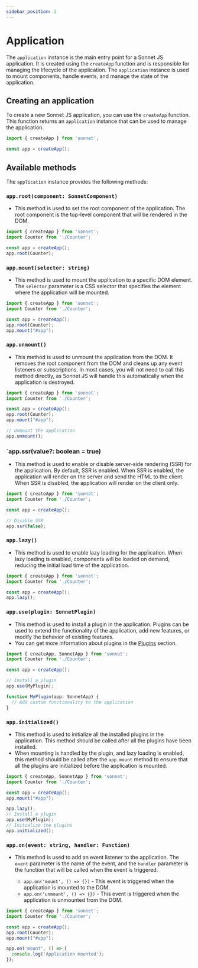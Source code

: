```yaml
---
sidebar_position: 2
---
```


# Application

The `application` instance is the main entry point for a Sonnet JS application. It is created using the `createApp` function and is responsible for managing the lifecycle of the application. The `application` instance is used to mount components, handle events, and manage the state of the application.

## Creating an application

To create a new Sonnet JS application, you can use the `createApp` function. This function returns an `application` instance that can be used to manage the application.

```typescript
import { createApp } from 'sonnet';

const app = createApp();
```

## Available methods

The `application` instance provides the following methods:

### `app.root(component: SonnetComponent)`
- This method is used to set the root component of the application. The root component is the top-level component that will be rendered in the DOM.

```typescript
import { createApp } from 'sonnet';
import Counter from './Counter';

const app = createApp();
app.root(Counter);
```

### `app.mount(selector: string)`

- This method is used to mount the application to a specific DOM element. The `selector` parameter is a CSS selector that specifies the element where the application will be mounted.

```typescript
import { createApp } from 'sonnet';
import Counter from './Counter';

const app = createApp();
app.root(Counter);
app.mount("#app");
```

### `app.unmount()`

- This method is used to unmount the application from the DOM. It removes the root component from the DOM and cleans up any event listeners or subscriptions. In most cases, you will not need to call this method directly, as Sonnet JS will handle this automatically when the application is destroyed. 

```typescript
import { createApp } from 'sonnet';
import Counter from './Counter';

const app = createApp();
app.root(Counter);
app.mount("#app");

// Unmount the application
app.unmount();
```

### `app.ssr(value?: boolean = true)

- This method is used to enable or disable server-side rendering (SSR) for the application. By default, SSR is enabled. When SSR is enabled, the application will render on the server and send the HTML to the client. When SSR is disabled, the application will render on the client only.

```typescript
import { createApp } from 'sonnet';
import Counter from './Counter';

const app = createApp();

// Disable SSR
app.ssr(false);
```

### `app.lazy()`

- This method is used to enable lazy loading for the application. When lazy loading is enabled, components will be loaded on demand, reducing the initial load time of the application.

```typescript
import { createApp } from 'sonnet';
import Counter from './Counter';

const app = createApp();
app.lazy();
```

### `app.use(plugin: SonnetPlugin)`

- This method is used to install a plugin in the application. Plugins can be used to extend the functionality of the application, add new features, or modify the behavior of existing features. 
- You can get more information about plugins in the [Plugins](./plugin.md) section.

```typescript
import { createApp, SonnetApp } from 'sonnet';
import Counter from './Counter';

const app = createApp();

// Install a plugin
app.use(MyPlugin);

function MyPlugin(app: SonnetApp) {
  // Add custom functionality to the application
}
```

### `app.initialized()`

- This method is used to initialize all the installed plugins in the application. This method should be called after all the plugins have been installed. 
- When mounting is handled by the plugin, and lazy loading is enabled, this method should be called after the `app.mount` method to ensure that all the plugins are initialized before the application is mounted.

```typescript
import { createApp, SonnetApp } from 'sonnet';
import Counter from './Counter';

const app = createApp();
app.mount("#app");

app.lazy();
// Install a plugin
app.use(MyPlugin);
// Initialize the plugins
app.initialized();
```

### `app.on(event: string, handler: Function)`

- This method is used to add an event listener to the application. The `event` parameter is the name of the event, and the `handler` parameter is the function that will be called when the event is triggered.

  * `app.on('mount', () => {})` - This event is triggered when the application is mounted to the DOM.
  * `app.on('unmount', () => {})` - This event is triggered when the application is unmounted from the DOM.

```typescript
import { createApp } from 'sonnet';
import Counter from './Counter';

const app = createApp();
app.root(Counter);
app.mount("#app");

app.on('mount', () => {
  console.log('Application mounted');
});
```

